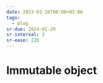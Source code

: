 ```yaml
---
date: 2023-03-16T00:00+03:00
tags:
  - blog
sr-due: 2024-01-29
sr-interval: 2
sr-ease: 228
---
```


# Immutable object
